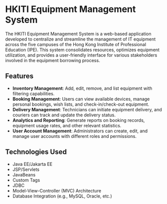 # HKITI Equipment Management System

The HKITI Equipment Management System is a web-based application developed to centralize and streamline the management of IT equipment across the five campuses of the Hong Kong Institute of Professional Education (IPE). This system consolidates resources, optimizes equipment utilization, and provides a user-friendly interface for various stakeholders involved in the equipment borrowing process.

## Features

- **Inventory Management**: Add, edit, remove, and list equipment with filtering capabilities.
- **Booking Management**: Users can view available devices, manage personal bookings, wish lists, and check-in/check-out equipment.
- **Delivery Management**: Technicians can initiate equipment delivery, and couriers can track and update the delivery status.
- **Analytics and Reporting**: Generate reports on booking records, equipment usage rates, and other relevant statistics.
- **User Account Management**: Administrators can create, edit, and manage user accounts with different roles and permissions.

## Technologies Used

- Java EE/Jakarta EE
- JSP/Servlets
- JavaBeans
- Custom Tags
- JDBC
- Model-View-Controller (MVC) Architecture
- Database Integration (e.g., MySQL, Oracle, etc.)